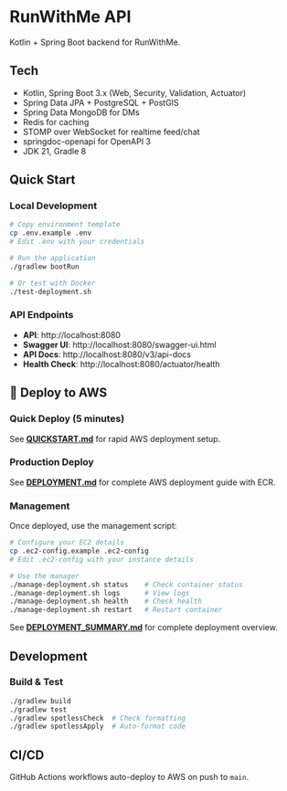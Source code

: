 # RunWithMe API


Kotlin + Spring Boot backend for RunWithMe.


## Tech
- Kotlin, Spring Boot 3.x (Web, Security, Validation, Actuator)
- Spring Data JPA + PostgreSQL + PostGIS
- Spring Data MongoDB for DMs
- Redis for caching
- STOMP over WebSocket for realtime feed/chat
- springdoc-openapi for OpenAPI 3
- JDK 21, Gradle 8


## Quick Start

### Local Development
```bash
# Copy environment template
cp .env.example .env
# Edit .env with your credentials

# Run the application
./gradlew bootRun

# Or test with Docker
./test-deployment.sh
```

### API Endpoints
- **API**: http://localhost:8080
- **Swagger UI**: http://localhost:8080/swagger-ui.html
- **API Docs**: http://localhost:8080/v3/api-docs
- **Health Check**: http://localhost:8080/actuator/health


## 🚀 Deploy to AWS

### Quick Deploy (5 minutes)
See **[QUICKSTART.md](QUICKSTART.md)** for rapid AWS deployment setup.

### Production Deploy
See **[DEPLOYMENT.md](DEPLOYMENT.md)** for complete AWS deployment guide with ECR.

### Management
Once deployed, use the management script:
```bash
# Configure your EC2 details
cp .ec2-config.example .ec2-config
# Edit .ec2-config with your instance details

# Use the manager
./manage-deployment.sh status    # Check container status
./manage-deployment.sh logs      # View logs
./manage-deployment.sh health    # Check health
./manage-deployment.sh restart   # Restart container
```

See **[DEPLOYMENT_SUMMARY.md](DEPLOYMENT_SUMMARY.md)** for complete deployment overview.


## Development

### Build & Test
```bash
./gradlew build
./gradlew test
./gradlew spotlessCheck  # Check formatting
./gradlew spotlessApply  # Auto-format code
```

## CI/CD

GitHub Actions workflows auto-deploy to AWS on push to `main`.
